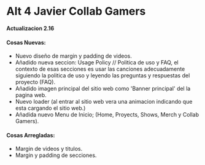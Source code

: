 # Alt 4 Javier Collab Gamers 
**Actualizacion 2.16**

#### Cosas Nuevas:
- Nuevo diseño de margin y padding de videos.
- Añadido nueva seccion: Usage Policy // Politica de uso y FAQ, el contexto de esas secciones es usar las canciones adecuadamente siguiendo la politica de uso y leyendo las preguntas y respuestas del proyecto (FAQ).
- Añadido imagen principal del sitio web como 'Banner principal' del la pagina web.
- Nuevo loader (al entrar al sitio web vera una animacion indicando que esta cargando el sitio web.)
- Añadida nuevo Menu de Inicio; (Home, Proyects, Shows, Merch y Collab Gamers).

#### Cosas Arregladas:
- Margin de videos y titulos.
- Margin y padding de secciones.

